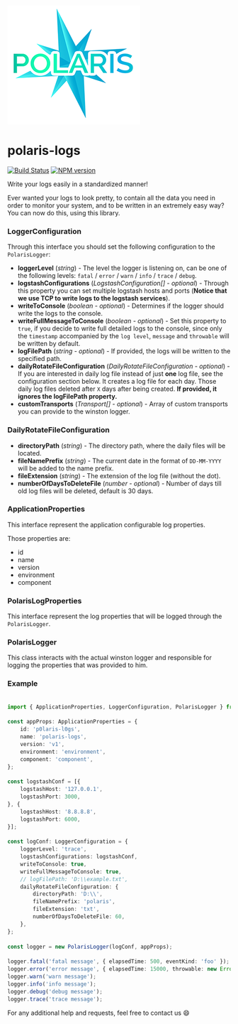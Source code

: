 ![Polaris-logo](static/img/polaris-sm.png)

# polaris-logs

[![Build Status](https://travis-ci.com/Enigmatis/polaris-logs.svg?branch=develop)](https://travis-ci.com/Enigmatis/polaris-logs)
[![NPM version](https://img.shields.io/npm/v/@enigmatis/polaris-logs.svg?style=flat-square)](https://www.npmjs.com/package/@enigmatis/polaris-logs)

Write your logs easily in a standardized manner!

Ever wanted your logs to look pretty, to contain all the data you need in order to monitor your system, and to be written in an extremely easy way? You can now do this, using this library.

### LoggerConfiguration

Through this interface you should set the following configuration to the `PolarisLogger`:

-   **loggerLevel** (_string_) - The level the logger is listening on, can be one of the following levels: `fatal` /
    `error` / `warn` / `info` / `trace` / `debug`.
-   **logstashConfigurations** (_LogstashConfiguration[] - optional_) - Through this property you can set multiple logstash
    hosts and ports (**Notice that we use TCP to write logs to the logstash services**).
-   **writeToConsole** (_boolean - optional_) - Determines if the logger should write the logs to the console.
-   **writeFullMessageToConsole** (_boolean - optional_) - Set this property to `true`, if you decide to write full
    detailed logs to the console, since only the `timestamp` accompanied by the `log level`, `message` and
    `throwable` will be written by default.
-   **logFilePath** (_string - optional_) - If provided, the logs will be written to the specified path.
-   **dailyRotateFileConfiguration** (_DailyRotateFileConfiguration - optional_) - If you are interested in daily log file
    instead of just **one** log file, see the configuration section below. It creates a log file for each day. Those daily
    log files deleted after `X` days after being created. **If provided, it ignores the logFilePath property.**
-   **customTransports** (_Transport[] - optional_) - Array of custom transports you can provide to the winston logger.

### DailyRotateFileConfiguration

-   **directoryPath** (_string_) - The directory path, where the daily files will be located.
-   **fileNamePrefix** (_string_) - The current date in the format of `DD-MM-YYYY` will be added to the name prefix.
-   **fileExtension** (_string_) - The extension of the log file (without the dot).
-   **numberOfDaysToDeleteFile** (_number - optional_) - Number of days till old log files will be deleted, default is 30
    days.

### ApplicationProperties

This interface represent the application configurable log properties.

Those properties are:

-   id
-   name
-   version
-   environment
-   component

### PolarisLogProperties

This interface represent the log properties that will be logged through the `PolarisLogger`.

### PolarisLogger

This class interacts with the actual winston logger and responsible for logging the properties that was provided to him.

### Example

```TypeScript

import { ApplicationProperties, LoggerConfiguration, PolarisLogger } from '@enigmatis/polaris-logs';

const appProps: ApplicationProperties = {
    id: 'p0laris-l0gs',
    name: 'polaris-logs',
    version: 'v1',
    environment: 'environment',
    component: 'component',
};

const logstashConf = [{
    logstashHost: '127.0.0.1',
    logstashPort: 3000,
}, {
    logstashHost: '8.8.8.8',
    logstashPort: 6000,
}];

const logConf: LoggerConfiguration = {
    loggerLevel: 'trace',
    logstashConfigurations: logstashConf,
    writeToConsole: true,
    writeFullMessageToConsole: true,
    // logFilePath: 'D:\\example.txt',
    dailyRotateFileConfiguration: {
        directoryPath: 'D:\\',
        fileNamePrefix: 'polaris',
        fileExtension: 'txt',
        numberOfDaysToDeleteFile: 60,
    },
};

const logger = new PolarisLogger(logConf, appProps);

logger.fatal('fatal message', { elapsedTime: 500, eventKind: 'foo' });
logger.error('error message', { elapsedTime: 15000, throwable: new Error('oops') });
logger.warn('warn message');
logger.info('info message');
logger.debug('debug message');
logger.trace('trace message');

```

For any additional help and requests, feel free to contact us :smile:
